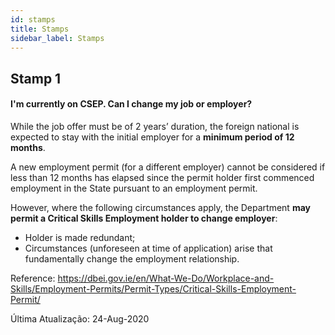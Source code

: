 ```yaml
---
id: stamps
title: Stamps
sidebar_label: Stamps
---
```


## Stamp 1

#### **I'm currently on CSEP. Can I change my job or employer?**

While the job offer must be of 2 years’ duration, the foreign national is expected to stay with the initial employer for a **minimum period of 12 months**.

A new employment permit (for a different employer) cannot be considered if less than 12 months has elapsed since the permit holder first commenced employment in the State pursuant to an employment permit.

However, where the following circumstances apply, the Department **may permit a Critical Skills Employment holder to change employer**:

* Holder is made redundant;
* Circumstances (unforeseen at time of application) arise that fundamentally change the employment relationship.

Reference: https://dbei.gov.ie/en/What-We-Do/Workplace-and-Skills/Employment-Permits/Permit-Types/Critical-Skills-Employment-Permit/

Última Atualização: 24-Aug-2020